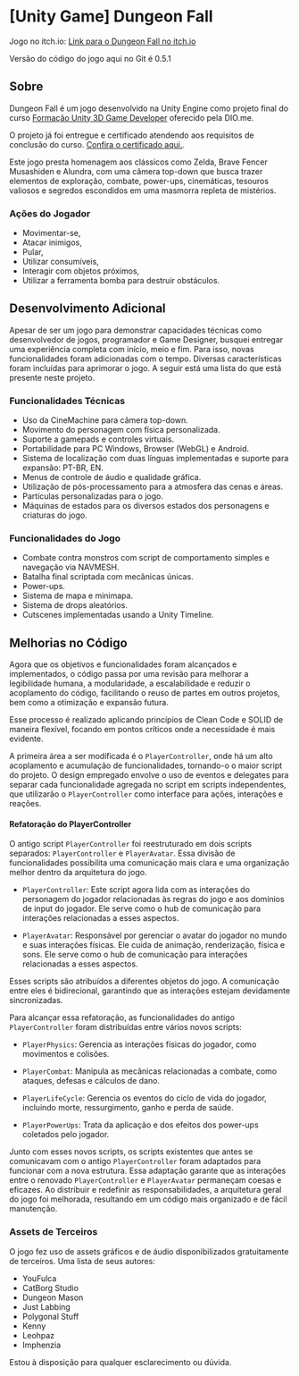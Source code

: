 # [Unity Game] Dungeon Fall

Jogo no itch.io: [Link para o Dungeon Fall no itch.io](https://bragadavi.itch.io/dungeon-fall)

Versão do código do jogo aqui no Git é 0.5.1

## Sobre

Dungeon Fall é um jogo desenvolvido na Unity Engine como projeto final do curso [Formação Unity 3D Game Developer](https://www.dio.me/curso-unity-3d) oferecido pela DIO.me.

O projeto já foi entregue e certificado atendendo aos requisitos de conclusão do curso. [Confira o certificado aqui.](https://www.dio.me/certificate/94C79951/share).

Este jogo presta homenagem aos clássicos como Zelda, Brave Fencer Musashiden e Alundra, com uma câmera top-down que busca trazer elementos de exploração, combate, power-ups, cinemáticas, tesouros valiosos e segredos escondidos em uma masmorra repleta de mistérios.

### Ações do Jogador

- Movimentar-se,
- Atacar inimigos,
- Pular,
- Utilizar consumíveis,
- Interagir com objetos próximos,
- Utilizar a ferramenta bomba para destruir obstáculos.

## Desenvolvimento Adicional

Apesar de ser um jogo para demonstrar capacidades técnicas como desenvolvedor de jogos, programador e Game Designer, busquei entregar uma experiência completa com início, meio e fim. Para isso, novas funcionalidades foram adicionadas com o tempo. Diversas características foram incluídas para aprimorar o jogo. A seguir está uma lista do que está presente neste projeto.

### Funcionalidades Técnicas

- Uso da CineMachine para câmera top-down.
- Movimento do personagem com física personalizada.
- Suporte a gamepads e controles virtuais.
- Portabilidade para PC Windows, Browser (WebGL) e Android.
- Sistema de localização com duas línguas implementadas e suporte para expansão: PT-BR, EN.
- Menus de controle de áudio e qualidade gráfica.
- Utilização de pós-processamento para a atmosfera das cenas e áreas.
- Partículas personalizadas para o jogo.
- Máquinas de estados para os diversos estados dos personagens e criaturas do jogo.

### Funcionalidades do Jogo

- Combate contra monstros com script de comportamento simples e navegação via NAVMESH.
- Batalha final scriptada com mecânicas únicas.
- Power-ups.
- Sistema de mapa e minimapa.
- Sistema de drops aleatórios.
- Cutscenes implementadas usando a Unity Timeline.

## Melhorias no Código

Agora que os objetivos e funcionalidades foram alcançados e implementados, o código passa por uma revisão para melhorar a legibilidade humana, a modularidade, a escalabilidade e reduzir o acoplamento do código, facilitando o reuso de partes em outros projetos, bem como a otimização e expansão futura.

Esse processo é realizado aplicando princípios de Clean Code e SOLID de maneira flexível, focando em pontos críticos onde a necessidade é mais evidente.

A primeira área a ser modificada é o `PlayerController`, onde há um alto acoplamento e acumulação de funcionalidades, tornando-o o maior script do projeto. O design empregado envolve o uso de eventos e delegates para separar cada funcionalidade agregada no script em scripts independentes, que utilizarão o `PlayerController` como interface para ações, interações e reações.


#### Refatoração do PlayerController

O antigo script `PlayerController` foi reestruturado em dois scripts separados: `PlayerController` e `PlayerAvatar`. Essa divisão de funcionalidades possibilita uma comunicação mais clara e uma organização melhor dentro da arquitetura do jogo.

- `PlayerController`: Este script agora lida com as interações do personagem do jogador relacionadas às regras do jogo e aos domínios de input do jogador. Ele serve como o hub de comunicação para interações relacionadas a esses aspectos.

- `PlayerAvatar`: Responsável por gerenciar o avatar do jogador no mundo e suas interações físicas. Ele cuida de animação, renderização, física e sons. Ele serve como o hub de comunicação para interações relacionadas a esses aspectos.

Esses scripts são atribuídos a diferentes objetos do jogo. A comunicação entre eles é bidirecional, garantindo que as interações estejam devidamente sincronizadas.

Para alcançar essa refatoração, as funcionalidades do antigo `PlayerController` foram distribuídas entre vários novos scripts:

- `PlayerPhysics`: Gerencia as interações físicas do jogador, como movimentos e colisões.

- `PlayerCombat`: Manipula as mecânicas relacionadas a combate, como ataques, defesas e cálculos de dano.

- `PlayerLifeCycle`: Gerencia os eventos do ciclo de vida do jogador, incluindo morte, ressurgimento, ganho e perda de saúde.

- `PlayerPowerUps`: Trata da aplicação e dos efeitos dos power-ups coletados pelo jogador.

Junto com esses novos scripts, os scripts existentes que antes se comunicavam com o antigo `PlayerController` foram adaptados para funcionar  com a nova estrutura. Essa adaptação garante que as interações entre o renovado `PlayerController` e `PlayerAvatar` permaneçam coesas e eficazes. Ao distribuir e redefinir as responsabilidades, a arquitetura geral do jogo foi melhorada, resultando em um código mais organizado e de fácil manutenção.


### Assets de Terceiros

O jogo fez uso de assets gráficos e de áudio disponibilizados gratuitamente de terceiros. Uma lista de seus autores:

- YouFulca
- CatBorg Studio
- Dungeon Mason
- Just Labbing
- Polygonal Stuff
- Kenny
- Leohpaz
- Imphenzia

  
Estou à disposição para qualquer esclarecimento ou dúvida.
